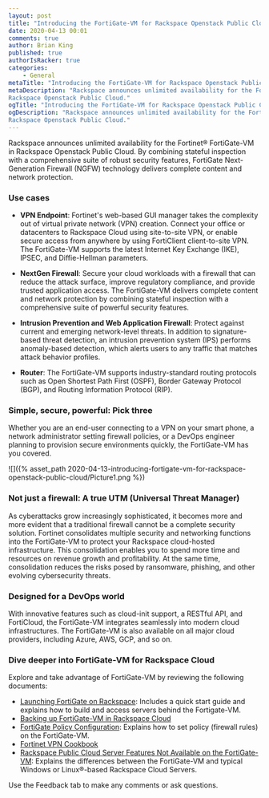 ```yaml
---
layout: post
title: "Introducing the FortiGate-VM for Rackspace Openstack Public Cloud"
date: 2020-04-13 00:01
comments: true
author: Brian King
published: true
authorIsRacker: true
categories:
    - General
metaTitle: "Introducing the FortiGate-VM for Rackspace Openstack Public Cloud"
metaDescription: "Rackspace announces unlimited availability for the Fortinet® FortiGate-VM in
Rackspace Openstack Public Cloud."
ogTitle: "Introducing the FortiGate-VM for Rackspace Openstack Public Cloud"
ogDescription: "Rackspace announces unlimited availability for the Fortinet® FortiGate-VM in
Rackspace Openstack Public Cloud."
---
```


Rackspace announces unlimited availability for the Fortinet® FortiGate-VM in
Rackspace Openstack Public Cloud. By combining stateful inspection with a
comprehensive suite of robust security features, FortiGate Next-Generation
Firewall (NGFW) technology delivers complete content and network protection.

<!-- more -->

### Use cases

- **VPN Endpoint**: Fortinet's web-based GUI manager takes the complexity out
  of virtual private network (VPN) creation. Connect your office or datacenters
  to Rackspace Cloud using site-to-site VPN, or enable secure access from
  anywhere by using FortiClient client-to-site VPN. The FortiGate-VM supports
  the latest Internet Key Exchange (IKE), IPSEC, and Diffie-Hellman parameters.

- **NextGen Firewall**: Secure your cloud workloads with a firewall that can
  reduce the attack surface, improve regulatory compliance, and provide trusted
  application access. The FortiGate-VM delivers complete content and network
  protection by combining stateful inspection with a comprehensive suite of
  powerful security features.

- **Intrusion Prevention and Web Application Firewall**: Protect against current
  and emerging network-level threats. In addition to signature-based threat
  detection, an intrusion prevention system (IPS) performs anomaly-based
  detection, which alerts users to any traffic that matches attack behavior profiles.

- **Router**: The FortiGate-VM supports industry-standard routing protocols such
  as Open Shortest Path First (OSPF), Border Gateway Protocol (BGP), and Routing
  Information Protocol (RIP).

### Simple, secure, powerful: Pick three

Whether you are an end-user connecting to a VPN on your smart phone, a network
administrator setting firewall policies, or a DevOps engineer planning to
provision secure environments quickly, the FortiGate-VM has you covered.

![]({% asset_path 2020-04-13-introducing-fortigate-vm-for-rackspace-openstack-public-cloud/Picture1.png %})

### Not just a firewall: A true UTM (Universal Threat Manager)

As cyberattacks grow increasingly sophisticated, it becomes more and more
evident that a traditional firewall cannot be a complete security solution.
Fortinet consolidates multiple security and networking functions into the
FortiGate-VM to protect your Rackspace cloud-hosted infrastructure. This
consolidation enables you to spend more time and resources on revenue growth
and profitability. At the same time, consolidation reduces the risks posed by
ransomware, phishing, and other evolving cybersecurity threats.

### Designed for a DevOps world

With innovative features such as cloud-init support, a RESTful API, and
FortiCloud, the FortiGate-VM integrates seamlessly into modern cloud
infrastructures. The FortiGate-VM is also available on all major cloud providers,
including Azure, AWS, GCP, and so on.

### Dive deeper into FortiGate-VM for Rackspace Cloud

Explore and take advantage of FortiGate-VM by reviewing the following documents:

- [Launching FortiGate on Rackspace](https://docs.fortinet.com/vm/rackspace/fortigate/6.0/rackspace-cookbook/6.0.4/962534/launching-fortigate-on-rackspace):
  Includes a quick start guide and explains how to build and access servers
  behind the Fortigate-VM.
- [Backing up FortiGate-VM in Rackspace Cloud](https://support.rackspace.com/how-to/back-up-the-fortinet-fortigate-vm/)
- [FortiGate Policy Configuration](https://help.fortinet.com/fos60hlp/60/Content/FortiOS/fortigate-firewall/Policy%20Configuration/Policy%20Configuration.htm?Highlight=policy):
  Explains how to set policy (firewall rules) on the FortiGate-VM.
- [Fortinet VPN Cookbook](https://cookbook.fortinet.com/vpns/index.html)
- [Rackspace Public Cloud Server Features Not Available on the FortiGate-VM](https://support.rackspace.com/how-to/rackspace-cloud-servers-features-that-are-not-available-on-the-fortigate-vm/):
  Explains the differences between the FortiGate-VM and typical Windows or
  Linux®-based Rackspace Cloud Servers.

Use the Feedback tab to make any comments or ask questions.

